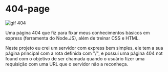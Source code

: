# 404-page


![gif 404](https://user-images.githubusercontent.com/82411791/139361323-0a1eac26-ef19-430d-b9a5-203b4268c225.gif)


Uma página 404 que fiz para fixar meus conhecimentos básicos em express (ferramenta do Node.JS), além de treinar CSS e HTML.

Neste projeto eu crei um servidor com express bem simples, ele tem a sua página principal com a rota definida com "/", e possui uma página 404 not found com o objetivo 
de ser chamada quando o usuário fizer uma requisição com uma URL que o servidor não a reconheça.

